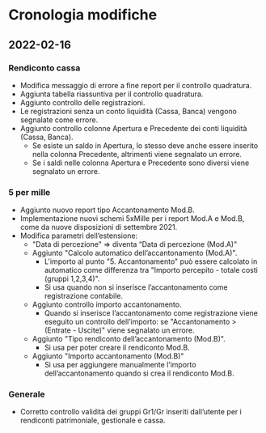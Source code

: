 # Cronologia modifiche
 
## 2022-02-16

### Rendiconto cassa

 * Modifica messaggio di errore a fine report per il controllo quadratura.  
 * Aggiunta tabella riassuntiva per il controllo quadratura.  
 * Aggiunto controllo delle registrazioni.
 * Le registrazioni senza un conto liquidità (Cassa, Banca) vengono segnalate come errore.  
 * Aggiunto controllo colonne Apertura e Precedente dei conti liquidità (Cassa, Banca).  
 	* Se esiste un saldo in Apertura, lo stesso deve anche essere inserito nella colonna Precedente, altrimenti viene segnalato un errore. 
 	* Se i saldi nelle colonna Apertura e Precedente sono diversi viene segnalato un errore.  

### 5 per mille

 * Aggiunto nuovo report tipo Accantonamento Mod.B.  
 * Implementazione nuovi schemi 5xMille per i report Mod.A e Mod.B, come da nuove disposizioni di settembre 2021.  
 * Modifica parametri dell’estensione:
 	* "Data di percezione" => diventa “Data di percezione (Mod.A)"
 	* Aggiunto "Calcolo automatico dell’accantonamento (Mod.A)".
 		* L'importo al punto "5. Accantonamento" può essere calcolato in automatico come differenza tra "Importo percepito - totale costi (gruppi 1,2,3,4)".
 		* Si usa quando non si inserisce l’accantonamento come registrazione contabile.
 	* Aggiunto controllo importo accantonamento.
	 	* Quando si inserisce l’accantonamento come registrazione viene eseguito un controllo dell’importo: se "Accantonamento > (Entrate - Uscite)" viene segnalato un errore.
 	* Aggiunto "Tipo rendiconto dell’accantonamento (Mod.B)".
 		* Si usa per poter creare il rendiconto Mod.B.
 	* Aggiunto "Importo accantonamento (Mod.B)"
 		* Si usa per aggiungere manualmente l’importo dell’accantonamento quando si crea il rendiconto Mod.B.

### Generale
 * Corretto controllo validità dei gruppi Gr1/Gr inseriti dall’utente per i rendiconti patrimoniale, gestionale e cassa.

